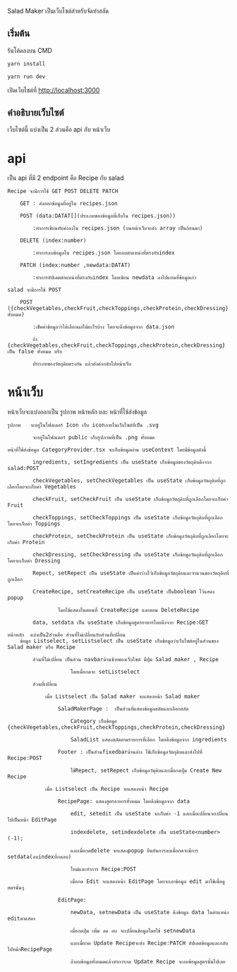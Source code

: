Salad Maker เป็นเว็บไซต์สำหรับจัดทำสลัด

## เริ่มต้น

รันโค้ดลงบน CMD

```bash
yarn install

yarn run dev

```

เปิดเว็บไซต์ที่ [http://localhost:3000](http://localhost:3000)

## คำอธิบายเว็บไซต์

เว็บไซต์นี้ แบ่งเป็น 2 ส่วนคือ api กับ หน้าเว็บ

# api

เป็น api ที่มี 2 endpoint คือ Recipe กับ salad

    Recipe จะมีการใช้ GET POST DELETE PATCH

        GET : ส่งออกข้อมูลที่อยู่ใน recipes.json

        POST (data:DATAT[](ประเภทของข้อมูลที่เก็บใน recipes.json))

            :ทำการเขียนทับค่าลงใน recipes.json (บนหน้าเว็บจะส่ง array เป็นก้อนมา)

        DELETE (index:number)

            :ทำการลบข้อมูลใน recipes.json โดยลบตำแหน่งที่ตรงกับindex

        PATCH (index:number ,newdata:DATAT)

            :ทำการอัปเดตตำแหน่งที่ตรงกับindex โดยเขียน newdata ลงไปแทนที่ข้อมูลเก่า

    salad จะมีการใช้ POST

        POST ({checkVegetables,checkFruit,checkToppings,checkProtein,checkDressing}:boolean ทั้งหมด)

            :เช็คค่าข้อมูลว่าได้เลือกผลไม้อะไรบ้าง โดยจะดึงข้อมูลจาก data.json 

            ถ้า {checkVegetables,checkFruit,checkToppings,checkProtein,checkDressing}เป็น false ทั้งหมด หรือ 

            ประเภทของวัตถุดิบตรงกัน แล้วส่งค่ากลับไปหน้าเว็บ

# หน้าเว็บ

หน้าเว็บจะแบ่งออกเป็น รูปภาพ หน้าหลัก และ หน้าที่ใช้ส่งข้อมูล

    รูปภาพ   จะอยู่ในโฟลเดอร์ Icon เก็บ iconภายในเว็บไซต์ที่เป็น .svg 

            จะอยู่ในโฟลเดอร์ public เก็บรูปภาพที่เป็น .png ทั้งหมด

    หน้าที่ใช้ส่งข้อมูล CategoryProvider.tsx จะเก็บข้อมูลผ่าน useContext โดยมีข้อมูลดังนี้

            ingredients, setIngredients เป็น useState เก็บข้อมูลของวัตถุดิบดึงจาก salad:POST

            checkVegetables, setCheckVegetables เป็น useState เก็บข้อมูลวัตถุดิบที่ถูกเลือกโดยจะเก็บค่า Vegetables

            checkFruit, setCheckFruit เป็น useState เก็บข้อมูลวัตถุดิบที่ถูกเลือกโดยจะเก็บค่า Fruit

            checkToppings, setCheckToppings เป็น useState เก็บข้อมูลวัตถุดิบที่ถูกเลือกโดยจะเก็บค่า Toppings

            checkProtein, setCheckProtein เป็น useState เก็บข้อมูลวัตถุดิบที่ถูกเลือกโดยจะเก็บค่า Protein

            checkDressing, setCheckDressing เป็น useState เก็บข้อมูลวัตถุดิบที่ถูกเลือกโดยจะเก็บค่า Dressing 

            Repect, setRepect เป็น useState เป็นค่าว่างไว้เก็บข้อมูลวัตถุดิบและจำนวนของวัตถุดิบที่ถูกเลือก

            CreateRecipe, setCreateRecipe เป็น useState เป็นboolean ไว้แสดง popup  

                    โดยใช้แสดงในตอนที่ CreateRecipe และตอน DeleteRecipe

            data, setdata เป็น useState เก็บข้อมูลสูตรอาหารโดยดึงจาก Recipe:GET

    หน้าหลัก  แบ่งเป็น2ส่วนคือ ส่วนที่ไม่เปลี่ยนกับส่วนที่เปลี่ยน
        ข้อมูล Listselect, setListselect เป็น useState เก็บข้อมูลว่าเว็บไซต์อยู่ในส่วนของ Salad maker หรือ Recipe

            ส่วนที่ไม่เปลี่ยน เป็นส่วน navbarด้านซ้ายของเว็บไซต์ มีปุ่ม Salad maker , Recipe  

                        โดยเมื่อกดจะ setListselect 

            ส่วนที่เปลี่ยน 

                เมื่อ Listselect เป็น Salad maker จะแสดงหน้า Salad maker

                    SaladMakerPage :  เป็นส่วนที่แสดงข้อมูลสลัดและเลือกสลัด

                        Category เก็บข้อมูล {checkVegetables,checkFruit,checkToppings,checkProtein,checkDressing}

                        SaladList แสดงสลัดตามรายการที่เลือก โดยดึงข้อมูลจาก ingredients

                    Footer : เป็นส่วนfixedbarด้านล่าง ใช้เก็บข้อมูลวัตถุดิบและส่งไปที่ Recipe:POST

                        ใช้Repect, setRepect เก็บข้อมูลวัตุดิบและเมื่อกดปุ่ม Create New Recipe

                เมื่อ Listselect เป็น Recipe จะแสดงหน้า Recipe

                    RecipePage: แสดงสูตรอาหารทั้งหมด โดยดึงข้อมูลจาก data 

                        edit, setedit เป็น useState จะเก็บค่า -1 และเมื่อเปลี่ยนจะเปลี่ยนไปเป็นหน้า EditPage

                        indexdelete, setindexdelete เป็น useState<number>(-1);

                        และเมื่อกดdelete จะแสดงpopup ยืนยันการลบเมื่อกดจะมีการ setdata(ลบindexที่กดลบ)

                        ใหม่และทำการ Recipe:POST

                        เมื่อกด Edit จะแสดงหน้า EditPage โดยจะเอาข้อมูล edit มาใช้เพื่อดูสตรนั้นๆ

                    EditPage: 

                        newData, setnewData เป็น useState ดึงข้อมูล data ในตำแหน่ง editมาแสดง 

                        เมื่อกดปุ่ม เพิ่ม ลด ลบ จะเปลี่ยนข้อมูลโดยใช้ setnewData 

                        และเมื่อกด Update Recipeจะส่ง Recipe:PATCH อัปเดตข้อมูลและกลับไปหน้าRecipePage
                        
                        ถ้าลบข้อมูลทั้งหมดแล้วทำการกด Update Recipe จะลบข้อมูลสูตรนั้นไปเลย


